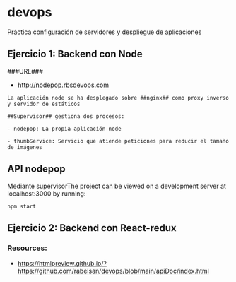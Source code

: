 # devops
Práctica configuración de servidores y despliegue de aplicaciones
## Ejercicio 1: Backend con Node

###URL###

- http://nodepop.rbsdevops.com

```
La aplicación node se ha desplegado sobre ##nginx## como proxy inverso y servidor de estáticos

##Supervisor## gestiona dos procesos:

- nodepop: La propia aplicación node

- thumbService: Servicio que atiende peticiones para reducir el tamaño de imágenes
```
## API nodepop
Mediante supervisorThe project can be viewed on a development server at localhost:3000 by running:
```
npm start
```

## Ejercicio 2: Backend con React-redux

### Resources:

- https://htmlpreview.github.io/?https://github.com/rabelsan/devops/blob/main/apiDoc/index.html
